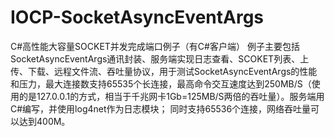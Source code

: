 # IOCP-SocketAsyncEventArgs
C#高性能大容量SOCKET并发完成端口例子（有C#客户端）    例子主要包括SocketAsyncEventArgs通讯封装、服务端实现日志查看、SCOKET列表、上传、下载、远程文件流、吞吐量协议，用于测试SocketAsyncEventArgs的性能和压力，最大连接数支持65535个长连接，最高命令交互速度达到250MB/S（使用的是127.0.0.1的方式，相当于千兆网卡1Gb=125MB/S两倍的吞吐量）。服务端用C#编写，并使用log4net作为日志模块；  同时支持65536个连接，网络吞吐量可以达到400M。
